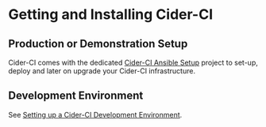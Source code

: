 Getting and Installing Cider-CI
===============================

## Production or Demonstration Setup 

Cider-CI comes with the dedicated [Cider-CI Ansible Setup][] project to set-up,
deploy and later on upgrade your Cider-CI infrastructure. 


## Development Environment 

See [Setting up a Cider-CI Development Environment](/development/set-up/index.html). 

  [Cider-CI Ansible Setup]: https://github.com/cider-ci/cider-ci_ansible-setup
